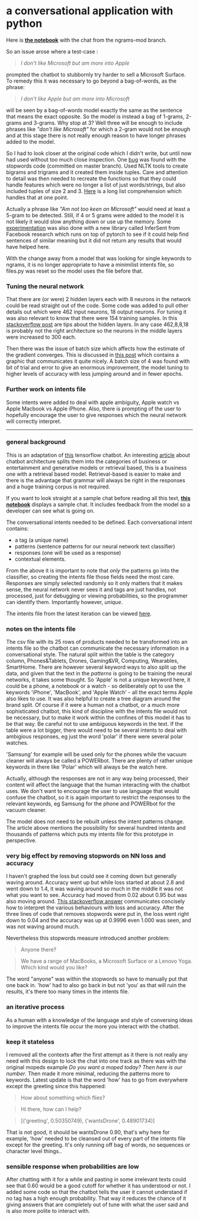 # a conversational application with python

Here is **[the notebook](https://github.com/aktivkohle/python-talks/blob/ngrams-mod/display_sample_chat.ipynb)** with the chat from the ngrams-mod branch.

So an issue arose where a test-case :
> *I don't like Microsoft but am more into Apple*

prompted the chatbot to stubbornly try harder to sell a Microsoft Surface. To remedy this it was necessary to go beyond a bag-of-words, as the phrase: 

> *I don't like Apple but am more into Microsoft*

will be seen by a bag-of-words model exactly the same as the sentence that means the exact opposite. So the model is instead a bag of 1-grams, 2-grams and 3-grams. Why stop at 3? Well three will be enough to include phrases like *"don't like Microsoft"* for which a 2-gram would not be enough and at this stage there is not really enough reason to have longer phrases added to the model. 

So I had to look closer at the original code which I didn't write, but until now had used without too much close inspection. One [bug](https://github.com/aktivkohle/python-talks/commit/d94fff20074105742ef29bc0f59f9ec6f1a29a03) was found with the stopwords code (committed on master branch). Used NLTK tools to create bigrams and trigrams and it created them inside tuples. Care and attention to detail was then needed to recreate the functions so that they could handle features which were no longer a list of just words/strings, but also included tuples of size 2 and 3. [Here](https://github.com/aktivkohle/python-talks/blob/ngrams-mod/train_model.py#L90) is a long list comprehension which handles that at one point.

Actually a phrase like *"Am not too keen on Microsoft"* would need at least a 5-gram to be detected. Still, if 4 or 5 grams were added to the model it is not likely it would slow anything down or use up the memory. Some [experimentation](https://github.com/aktivkohle/python-talks/blob/ngrams-mod/infersent_experimentation.ipynb) was also done with a new library called InferSent from Facebook research which runs on top of pytorch to see if it could help find sentences of similar meaning but it did not return any results that would have helped here.

With the change away from a model that was looking for single keywords to ngrams, it is no longer appropriate to have a minimilist intents file, so files.py was reset so the model uses the file before that. 

### Tuning the neural network

That there are (or were) 2 hidden layers each with 8 neurons in the network could be read straight out of the code. Some code was added to pull other details out which were 462 input neurons, 18 output neurons. For tuning it was also relevant to know that there were 154 training samples. In this [stackoverflow post](https://stackoverflow.com/questions/3345079/estimating-the-number-of-neurons-and-number-of-layers-of-an-artificial-neural-ne) are tips about the hidden layers. In any case  462,8,8,18 is probably not the right architecture so the neurons in the middle layers were increased to 300 each. 

Then there was the issue of batch size which affects how the estimate of the gradient converges. This is discussed in [this post](https://stats.stackexchange.com/questions/153531/what-is-batch-size-in-neural-network/) which contains a graphic that communicates it quite nicely. A batch size of 4 was found with bit of trial and error to give an enormous improvement, the model tuning to higher levels of accuracy with less jumping around and in fewer epochs.

### Further work on intents file

Some intents were added to deal with apple ambiguity, Apple watch vs Apple Macbook vs Apple iPhone. Also, there is prompting of the user to hopefully encourage the user to give responses which the neural network will correctly interpret. 

______________________

### general background


This is an adaptation of [this](https://chatbotsmagazine.com/contextual-chat-bots-with-tensorflow-4391749d0077) tensorflow chatbot. An interesting [article](http://pavel.surmenok.com/2016/09/11/chatbot-architecture/) about chatbot architecture splits them into the categories of business or entertainment and generative models or retrieval based, this is a business one with a retrieval based model. Retrieval-based is easier to make and there is the advantage that grammar will always be right in the responses and a huge training corpus is not required. 

If you want to look straight at a sample chat before reading all this text, **[this notebook](https://github.com/aktivkohle/python-talks/blob/master/display_sample_chat.ipynb)** displays a sample chat. It includes feedback from the model so a developer can see what is going on.

The conversational intents needed to be defined. Each conversational intent contains:

* a tag (a unique name)
* patterns (sentence patterns for our neural network text classifier)
* responses (one will be used as a response)
* contextual elements.

From the above it is important to note that *only* the patterns go into the classifier, so creating the intents file those fields need the most care. Responses are simply selected randomly so it only matters that it makes sense, the neural network never sees it and tags are just handles, not processed, just for debugging or viewing probabilities, so the programmer can identify them. Importantly however, *unique*.

The intents file from the latest iteration can be viewed [here](https://github.com/aktivkohle/python-talks/blob/master/intents3_NO_CONTEXTS_MINIMALIST.json).

### notes on the intents file

The csv file with its 25 rows of products needed to be transformed into an intents file so the chatbot can communicate the necessary information in a conversational style. The natural split within the table is the category column, Phones&Tablets, Drones, Gaming&VR, Computing, Wearables, SmartHome. There are however several keyword ways to also split up the data, and given that the text in the *patterns* is going to be training the neural networks, it takes some thought. So 'Apple' is not a unique keyword here, it could be a phone, a notebook or a watch - so deliberately opt to use the keywords 'iPhone', 'MacBook', and 'Apple Watch' - all the exact terms Apple also likes to use. It was also helpful to create a tree diagram around the brand split. Of course if it were a human not a chatbot, or a much more sophisticated chatbot, this kind of discipline with the intents file would not be necessary, but to make it work within the confines of this model it has to be that way. Be careful not to use ambiguous keywords in the text. If the table were a lot bigger, there would need to be several intents to deal with ambigious responses, eg just the word 'polar' if there were several polar watches.

'Samsung' for example will be used only for the phones while the vacuum cleaner will always be called a POWERbot. There are plenty of rather unique keywords in there like 'Polar' which will always be the watch here. 

Actually, although the responses are not in any way being processed, their content will affect the language that the human interacting with the chatbot uses. We don't want to encourage the user to use language that would confuse the chatbot, so it is again important to restrict the responses to the relevant keywords, eg Samsung for the phone and POWERbot for the vacuum cleaner.

The model does not need to be rebuilt unless the intent patterns change. The article above mentions the possibility for several hundred intents and thousands of patterns which puts my intents file for this prototype in perspective.

### very big effect by removing stopwords on NN loss and accuracy

I haven't graphed the loss but could see it coming down but generally waving around. Accuracy went up but while loss started at about 2.8 and went down to 1.4, it was waving around so much in the middle it was not what you want to see. Accuracy had moved from 0.02 about 0.95 but was also moving around. [This stackoverflow answer](https://stackoverflow.com/questions/40910857/how-to-interpret-increase-in-both-loss-and-accuracy) communicates concisely how to interpret the various behaviours with loss and accuracy. After the three lines of code that removes stopwords were put in, the loss went right down to 0.04 and the accuracy was up at 0.9996 even 1.000 was seen, and was not waving around much. 

Nevertheless this stopwords measure introduced another problem: 

> Anyone there?

> We have a range of MacBooks, a Microsoft Surface or a Lenovo Yoga. Which kind would you like? 

The word "anyone" was within the stopwords so have to manually put that one back in. 'how' had to also go back in but not 'you' as that will ruin the results, it's there too many times in the intents file. 

### an iterative process
As a human with a knowledge of the language and style of conversing ideas to improve the intents file occur the more you interact with the chatbot. 

### keep it stateless
I removed all the contexts after the first attempt as it there is not really any need with this design to lock the chat into one track as there was with the original mopeds example *Do you want a moped today? Then here is our number*. Then made it more minimal, reducing the patterns more to keywords. Latest update is that the word 'how' has to go from everywhere except the greeting since this happened:

> How about something which flies?

> Hi there, how can I help?

> [('greeting', 0.50350749), ('wantsDrone', 0.48901734)] 

That is not good, it should be wantsDrone 0.90, that's why here for example, 'how' needed to be cleansed out of every part of the intents file except for the greeting. It's only running off bag of words, no sequences or character level things.. 

### sensible response when probabilities are low
After chatting with it for a while and pasting in some irrelevant texts could see that 0.60 would be a good cutoff for whether it has understood or not. I added some code so that the chatbot tells the user it cannot understand if no tag has a high enough probability. That way it reduces the chance of it giving answers that are completely out of tune with what the user said and is also more polite to interact with. 
